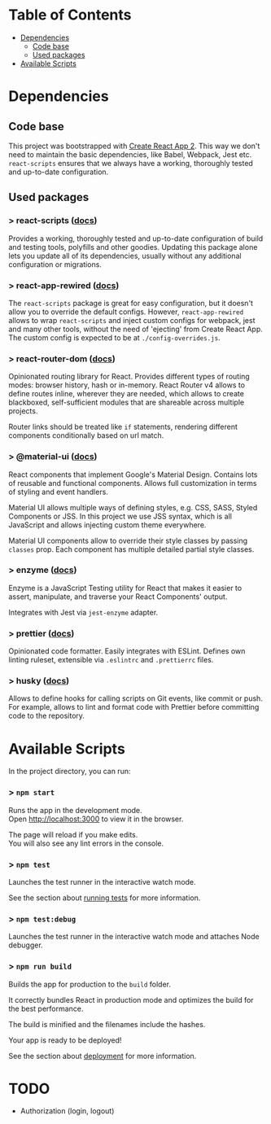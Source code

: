 # Table of Contents

- [Dependencies](#Packages)
  - [Code base](#code-base)
  - [Used packages](#used-packages)
- [Available Scripts](#available-scripts)

# Dependencies

## Code base

This project was bootstrapped with [Create React App 2](https://github.com/facebook/create-react-app). This way we don't need to maintain the basic dependencies, like Babel, Webpack, Jest etc. `react-scripts` ensures that we always have a working, thoroughly tested and up-to-date configuration.

## Used packages

### > react-scripts ([docs](https://facebook.github.io/create-react-app/))

Provides a working, thoroughly tested and up-to-date configuration of build and testing tools, polyfills and other goodies. Updating this package alone lets you update all of its dependencies, usually without any additional configuration or migrations.

### > react-app-rewired ([docs](https://github.com/timarney/react-app-rewired))

The `react-scripts` package is great for easy configuration, but it doesn't allow you to override the default configs. However, `react-app-rewired` allows to wrap `react-scripts` and inject custom configs for webpack, jest and many other tools, without the need of 'ejecting' from Create React App. The custom config is expected to be at `./config-overrides.js`.

### > react-router-dom ([docs](https://reacttraining.com/react-router/web))

Opinionated routing library for React. Provides different types of routing modes: browser history, hash or in-memory. React Router v4 allows to define routes inline, wherever they are needed, which allows to create blackboxed, self-sufficient modules that are shareable across multiple projects.

Router links should be treated like `if` statements, rendering different components conditionally based on url match.

### > @material-ui ([docs](https://material-ui.com))

React components that implement Google's Material Design. Contains lots of reusable and functional components. Allows full customization in terms of styling and event handlers.

Material UI allows multiple ways of defining styles, e.g. CSS, SASS, Styled Components or JSS.
In this project we use JSS syntax, which is all JavaScript and allows injecting custom theme everywhere.

Material UI components allow to override their style classes by passing `classes` prop. Each component has multiple detailed partial style classes.

### > enzyme ([docs](https://airbnb.io/enzyme/))

Enzyme is a JavaScript Testing utility for React that makes it easier to assert, manipulate, and traverse your React Components' output.

Integrates with Jest via `jest-enzyme` adapter.

### > prettier ([docs](https://prettier.io/))

Opinionated code formatter. Easily integrates with ESLint. Defines own linting ruleset, extensible via `.eslintrc` and `.prettierrc` files.

### > husky ([docs](https://github.com/typicode/husky))

Allows to define hooks for calling scripts on Git events, like commit or push. For example, allows to lint and format code with Prettier before committing code to the repository.

# Available Scripts

In the project directory, you can run:

### > `npm start`

Runs the app in the development mode.<br>
Open [http://localhost:3000](http://localhost:3000) to view it in the browser.

The page will reload if you make edits.<br>
You will also see any lint errors in the console.

### > `npm test`

Launches the test runner in the interactive watch mode.

See the section about [running tests](https://facebook.github.io/create-react-app/docs/running-tests) for more information.

### > `npm test:debug`

Launches the test runner in the interactive watch mode and attaches Node debugger.

### > `npm run build`

Builds the app for production to the `build` folder.

It correctly bundles React in production mode and optimizes the build for the best performance.

The build is minified and the filenames include the hashes.

Your app is ready to be deployed!

See the section about [deployment](https://facebook.github.io/create-react-app/docs/deployment) for more information.

# TODO

- Authorization (login, logout)
